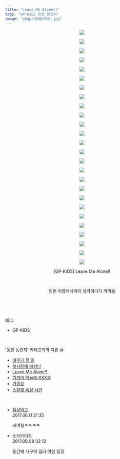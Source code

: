 ```yaml
---
title: "Leave Me Alone!!"
tags: "GP-KIDS 동방_동인지"
image: "ghap/3638/001.jpg"
---
```

<div class="article">
<p style="text-align: center; clear: none; float: none;"><img src="{{ site.nasurl }}/ghap/3638/001.jpg"/></p>
<p style="text-align: center; clear: none; float: none;"><img src="{{ site.nasurl }}/ghap/3638/002.jpg"/></p>
<p style="text-align: center; clear: none; float: none;"><img src="{{ site.nasurl }}/ghap/3638/003.jpg"/></p>
<p style="text-align: center; clear: none; float: none;"><img src="{{ site.nasurl }}/ghap/3638/004.jpg"/></p>
<p style="text-align: center; clear: none; float: none;"><img src="{{ site.nasurl }}/ghap/3638/005.jpg"/></p>
<p style="text-align: center; clear: none; float: none;"><img src="{{ site.nasurl }}/ghap/3638/006.jpg"/></p>
<p style="text-align: center; clear: none; float: none;"><img src="{{ site.nasurl }}/ghap/3638/007.jpg"/></p>
<p style="text-align: center; clear: none; float: none;"><img src="{{ site.nasurl }}/ghap/3638/008.jpg"/></p>
<p style="text-align: center; clear: none; float: none;"><img src="{{ site.nasurl }}/ghap/3638/009.jpg"/></p>
<p style="text-align: center; clear: none; float: none;"><img src="{{ site.nasurl }}/ghap/3638/010.jpg"/></p>
<p style="text-align: center; clear: none; float: none;"><img src="{{ site.nasurl }}/ghap/3638/011.jpg"/></p>
<p style="text-align: center; clear: none; float: none;"><img src="{{ site.nasurl }}/ghap/3638/012.jpg"/></p>
<p style="text-align: center; clear: none; float: none;"><img src="{{ site.nasurl }}/ghap/3638/013.jpg"/></p>
<p style="text-align: center; clear: none; float: none;"><img src="{{ site.nasurl }}/ghap/3638/014.jpg"/></p>
<p style="text-align: center; clear: none; float: none;"><img src="{{ site.nasurl }}/ghap/3638/015.jpg"/></p>
<p style="text-align: center; clear: none; float: none;"><img src="{{ site.nasurl }}/ghap/3638/016.jpg"/></p>
<p style="text-align: center; clear: none; float: none;"><img src="{{ site.nasurl }}/ghap/3638/017.jpg"/></p>
<p style="text-align: center; clear: none; float: none;"><img src="{{ site.nasurl }}/ghap/3638/018.jpg"/></p>
<p style="text-align: center; clear: none; float: none;"><img src="{{ site.nasurl }}/ghap/3638/019.jpg"/></p>
<p style="text-align: center; clear: none; float: none;"><img src="{{ site.nasurl }}/ghap/3638/020.jpg"/></p>
<p style="text-align: center; clear: none; float: none;"><img src="{{ site.nasurl }}/ghap/3638/021.jpg"/></p>
<p style="text-align: center; clear: none; float: none;"><img src="{{ site.nasurl }}/ghap/3638/022.jpg"/></p>
<p style="text-align: center; clear: none; float: none;"><img src="{{ site.nasurl }}/ghap/3638/023.jpg"/></p>
<p style="text-align: center; clear: none; float: none;"><img src="{{ site.nasurl }}/ghap/3638/024.jpg"/></p>
<p style="text-align: center; clear: none; float: none;"><img src="{{ site.nasurl }}/ghap/3638/025.jpg"/></p>
<p style="text-align: center; clear: none; float: none;"><img src="{{ site.nasurl }}/ghap/3638/026.jpg"/></p>
<p style="text-align: center; clear: none; float: none;">[GP-KIDS] Leave Me Alone!!</p>
<p style="text-align: center; clear: none; float: none;"><br/></p>
<p style="text-align: center; clear: none; float: none;">원본 저장해놔야지 생각하다가 까먹음</p>
<p><br/></p>
</div><br/>
<div class="tagTrail">
<p>태그: </p>
<ul>
<li>GP-KIDS</li>
</ul>
</div><br/>
<div class="another">
<p>'동방 동인지' 카테고리의 다른 글</p>
<ul>
<li><a href="/2017-08-21-ghap_3654">바쿠가 할 일</a></li>
<li><a href="/2017-08-16-ghap_3651">첫사랑에 바치다</a></li>
<li><a href="/2017-08-11-ghap_3638">Leave Me Alone!!</a></li>
<li><a href="/2017-08-10-ghap_3630">기계의 하늘에 XXX를</a></li>
<li><a href="/2017-08-10-ghap_3629">가출묘</a></li>
<li><a href="/2017-08-10-ghap_3627">스칼렛 독살 사건</a></li>
</ul>
</div><br/>
<div class="cb_module cb_fluid">
<div class="cb_wrt cb_profile">
<div class="comment">
<ul>
<li class="cb_thumb_off" id="comment15057360">
<div class="cb_comment_area">
<div class="cb_info_area">
<div class="cb_section">
<span class="cb_nick_name"> <a href="http://jsvehw" onclick="return openLinkInNewWindow(this)">점심먹고</a></span>
</div>
<div class="cb_section">
<span class="cb_date">2017.08.11 21:35 </span>
</div>
</div>
<div class="cb_dsc_comment">
<p class="cb_dsc">
											커여웤ㅋㅋㅋㅋ<br/>
</p>
</div>
</div></li>
<li class="cb_thumb_off" id="comment15078536">
<div class="cb_comment_area">
<div class="cb_info_area">
<div class="cb_section">
<span class="cb_nick_name">소브라이트</span>
</div>
<div class="cb_section">
<span class="cb_date">2017.09.08 02:12 </span>
</div>
</div>
<div class="cb_dsc_comment">
<p class="cb_dsc">
											중간에 사구메 일러 여신 등장
										</p>
</div>
</div></li>
</ul>
</div>
</div><!-- commentList close -->
</div><br/>
